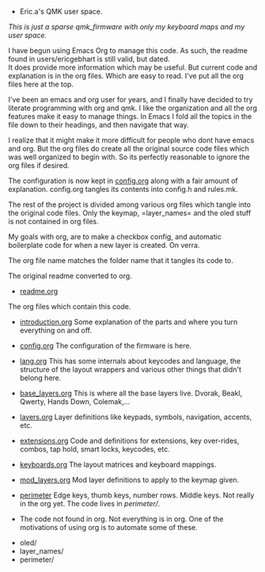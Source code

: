 * Eric.a's QMK user space.

*This is just a sparse qmk_firmware with only my keyboard maps and my user space.*


I have begun using Emacs Org to manage this code.
As such, the readme found in users/ericgebhart is still valid, but dated.  
It does provide more
information which may be useful.
But current code and explanation is in the org files. Which are easy to read.
I've put all the org files here at the top.

I've been an emacs and org user for years, and I finally have decided
to try literate programming with org and qmk. I like the organization
and all the org features make it easy to manage things. In Emacs I  fold
all the topics in the file down to their headings, and then navigate that way.

I realize that it might make it more difficult for people who dont have
emacs and org. But the org files do create all the original source code
files which was well organized to begin with. So its perfectly reasonable
to ignore the org files if desired.

The configuration is now kept in [config.org](users/ericgebhart/config.org) along with a fair amount
of explanation. config.org tangles its contents into config.h and
rules.mk. 

The rest of the project is divided among various org files which tangle
into the original code files.  Only the keymap, =layer_names= and the oled
stuff is not contained in org files.

My goals with org, are to make a checkbox config, and automatic boilerplate
code for when a new layer is created. On verra.

The org file name matches the folder name that it tangles its code to.

The original readme converted to org.
  - [readme.org](file:users/ericgebhart/readme.org)

The org files which contain this code.

  - [introduction.org](file://users/ericgebhart/introduction.org)
   Some explanation of the parts and where you turn everything on and off.

  - [config.org](file://users/ericgebhart/config.org)
   The configuration of the firmware is here.

  - [lang.org](file://users/ericgebhart/lang.org)
This has some internals about keycodes and language, 
the structure of the layout wrappers and various other things that didn't belong here.

  - [base_layers.org](file://users/ericgebhart/base_layers.org)
This is where all the base layers live.  Dvorak, Beakl, Qwerty, Hands Down, Colemak,...

  - [layers.org](file://users/ericgebhart/layers.org)
Layer definitions like keypads, symbols, navigation, accents, etc.

  - [extensions.org](file://users/ericgebhart/extensions.org)
Code and definitions for extensions, key over-rides, combos, tap hold, smart locks, keycodes, etc.

  - [keyboards.org](file://users/ericgebhart/keyboards.org) 
  The layout matrices and keyboard mappings.

  - [mod_layers.org](file://users/ericgebhart/mod_layers.org)
Mod layer definitions to apply to the keymap given.

  -  [perimeter](file://users/ericgebhart/perimeter.org)
Edge keys, thumb keys, number rows. Middle keys.  Not really in the org yet.
The code lives in *perimeter/*.

 * The code not found in org.
Not everything is in org. One of the motivations of using org is to automate some of these.
  - oled/
  - layer_names/
  - perimeter/
